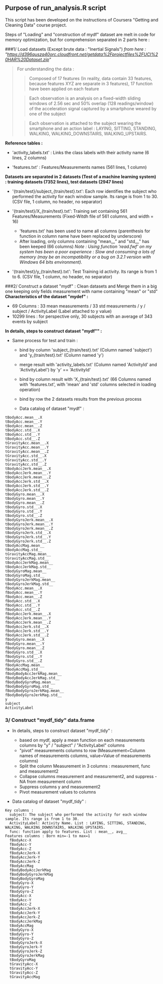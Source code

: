 Purpose of run_analysis.R script
------------------------------------------------------

This script has been developed on the instructions of Coursera "Getting and Cleaning Data" course project.

Steps of "Loading" and "construction of mydf" dataset are melt in code for memory optimization, but for comprehension separated in 2 parts here :

###1/ Load datasets (Except brute data : "Inertial Signals")
*from here : "https://d396qusza40orc.cloudfront.net/getdata%2Fprojectfiles%2FUCI%20HAR%20Dataset.zip"*

> For understanding the data :
>
> > Composed of 17 features (In reality, data contain 33 features, because features XYZ are separate in 3 features), 17 function have been applied on each feature
>
> > Each observation is an analysis on a fixed-width sliding windows of 2.56 sec and 50% overlap (128 readings/window) of the acceleration signal captured by a smartphone weared by one of the subject
>
> > Each observation is attached to the subject wearing the smartphone and an action label  : LAYING, SITTING, STANDING, WALKING, WALKING_DOWNSTAIRS, WALKING_UPSTAIRS.

**Reference tables :**

- 'activity_labels.txt' : Links the class labels with their activity name (6 lines, 2 columns)

- 'features.txt' : Features/Measurements names (561 lines, 1 column) 


**Datasets are separated in 2 datasets (Test of a machine learning system) : training datasets (7352 lines), test datasets (2947 lines)**

- '{train/test}/subject_{train/test}.txt': Each row identifies the subject who performed the activity for each window sample. Its range is from 1 to 30.  (CSV file, 1 column, no header, no separator)

- '{train/test}/X_{train/test}.txt': Training set containing 561 Features/Measurements (Fixed-Witdh file of 561 columns, and width = 16)
    - 'features.txt' has been used to name all columns (parenthesis for function in column name have been replaced by   underscore)
    - After loading, only columns containing "mean__" and "std__" has been keeped (66 columns)
    *Note : Using function 'read.fwf' on my system has been a poor experience : Slow and consuming a lots of memory (may be an incompatibility or a bug on 3.2.1 version with Windows 64 bits environment).*

- '{train/test}/y_{train/test}.txt': Test Training id activity. Its range is from 1 to 6. (CSV file, 1 column, no header, no separator)
	 
###2/ Construct a dataset "mydf" : Clean datasets and Merge them in a big one keeping only fields measurement with name containing "mean" or "std"
**Characteristics of the dataset "mydef" :**

- 69 Columns : 33 mean measurements / 33 std measurements / y / subject / ActivityLabel (Label attached to y value)
- 10299 lines : for perspective only, 30 subjects with an average of 343 events by subject

**In details, steps to construct dataset "mydf"" :**

- Same process for test and train :

    - bind by column 'subject_{train/test}.txt' (Column named 'subject') and 'y_{train/test}.txt' (Column named 'y')
    - merge result with 'activity_labels.txt' (Column named 'ActivityId' and 'ActivityLabel') by 'y' == 'ActivityId'
    - bind by column result with 'X_{train/test}.txt' (66 Columns named with 'features.txt', with 'mean' and 'std' columns selected in loading operation)
    - bind by row the 2 datasets results from the previous process
	  
  - Data catalog of dataset "mydf" :
```
tBodyAcc.mean__.X
tBodyAcc.mean__.Y
tBodyAcc.mean__.Z
tBodyAcc.std__.X
tBodyAcc.std__.Y
tBodyAcc.std__.Z
tGravityAcc.mean__.X
tGravityAcc.mean__.Y
tGravityAcc.mean__.Z
tGravityAcc.std__.X
tGravityAcc.std__.Y
tGravityAcc.std__.Z
tBodyAccJerk.mean__.X
tBodyAccJerk.mean__.Y
tBodyAccJerk.mean__.Z
tBodyAccJerk.std__.X
tBodyAccJerk.std__.Y
tBodyAccJerk.std__.Z
tBodyGyro.mean__.X
tBodyGyro.mean__.Y
tBodyGyro.mean__.Z
tBodyGyro.std__.X
tBodyGyro.std__.Y
tBodyGyro.std__.Z
tBodyGyroJerk.mean__.X
tBodyGyroJerk.mean__.Y
tBodyGyroJerk.mean__.Z
tBodyGyroJerk.std__.X
tBodyGyroJerk.std__.Y
tBodyGyroJerk.std__.Z
tBodyAccMag.mean__
tBodyAccMag.std__
tGravityAccMag.mean__
tGravityAccMag.std__
tBodyAccJerkMag.mean__
tBodyAccJerkMag.std__
tBodyGyroMag.mean__
tBodyGyroMag.std__
tBodyGyroJerkMag.mean__
tBodyGyroJerkMag.std__
fBodyAcc.mean__.X
fBodyAcc.mean__.Y
fBodyAcc.mean__.Z
fBodyAcc.std__.X
fBodyAcc.std__.Y
fBodyAcc.std__.Z
fBodyAccJerk.mean__.X
fBodyAccJerk.mean__.Y
fBodyAccJerk.mean__.Z
fBodyAccJerk.std__.X
fBodyAccJerk.std__.Y
fBodyAccJerk.std__.Z
fBodyGyro.mean__.X
fBodyGyro.mean__.Y
fBodyGyro.mean__.Z
fBodyGyro.std__.X
fBodyGyro.std__.Y
fBodyGyro.std__.Z
fBodyAccMag.mean__
fBodyAccMag.std__
fBodyBodyAccJerkMag.mean__
fBodyBodyAccJerkMag.std__
fBodyBodyGyroMag.mean__
fBodyBodyGyroMag.std__
fBodyBodyGyroJerkMag.mean__
fBodyBodyGyroJerkMag.std__
y
subject
ActivityLabel
```
  
### 3/ Construct "mydf_tidy" data.frame
- In details, steps to construct dataset "mydf_tidy" :

    - based on mydf, apply a mean function on each measurements columns by "y" / "subject" / "ActivityLabel" columns
    - "pivot" measurements columns to row (Measurement=Column names of measurements columns, value=Value of measurements columns)
    - Split the column Measurement in 3 columns : measurement, func and measurement2
    - Collapse columns measurement and measurement2, and suppress -NA from measurement column
    - Suppress columns y and measurement2
    - Pivot measurement values to columns


- Data catalog of dataset "mydf_tidy" :
```
Key columns :
  subject: The subject who performed the activity for each window sample. Its range is from 1 to 30.
  ActivityLabel: Activity Name. List : LAYING, SITTING, STANDING, WALKING, WALKING_DOWNSTAIRS, WALKING_UPSTAIRS.
  func: function apply to features. List : mean__, avg__
Features columns : Born min=-1 to max=1
  fBodyAcc-X
  fBodyAcc-Y
  fBodyAcc-Z
  fBodyAccJerk-X
  fBodyAccJerk-Y
  fBodyAccJerk-Z
  fBodyAccMag
  fBodyBodyAccJerkMag
  fBodyBodyGyroJerkMag
  fBodyBodyGyroMag
  fBodyGyro-X
  fBodyGyro-Y
  fBodyGyro-Z
  tBodyAcc-X
  tBodyAcc-Y
  tBodyAcc-Z
  tBodyAccJerk-X
  tBodyAccJerk-Y
  tBodyAccJerk-Z
  tBodyAccJerkMag
  tBodyAccMag
  tBodyGyro-X
  tBodyGyro-Y
  tBodyGyro-Z
  tBodyGyroJerk-X
  tBodyGyroJerk-Y
  tBodyGyroJerk-Z
  tBodyGyroJerkMag
  tBodyGyroMag
  tGravityAcc-X
  tGravityAcc-Y
  tGravityAcc-Z
  tGravityAccMag
```


